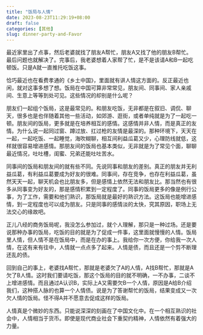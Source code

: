 ```yaml
---
title: "饭局与人情"
date: 2023-08-23T11:29:19+08:00
draft: false
categories: [其他]
slug: dinner-party-and-Favor
---
```


最近家里出了点事，然后老婆就找了朋友A帮忙，朋友A又找了他的朋友B帮忙。最后问题也就解决了。完事后，我老婆想着人家帮了忙，是不是该请A和B一起吃顿饭。只是A就一直推托吃饭这事。

恰巧最近也在看费孝通的《乡土中国》，里面就有讲人情这方面的。反正最近也闲，就对这事多想了想。饭局在中国可算非常常见，朋友间、同事间、家人亲戚间、生意上等等到处可见。这些情况的却别是什么呢？

朋友们一起组个饭局，这是最常见的。和朋友吃饭，无非都是在叙旧、调侃、聊天，很多也是也伴随着其他一些活动，如郊游、逛街，或者单纯就是为了一起吃一顿。朋友间的饭局，更多就是在培养相互的感情。这感情并非人情，而是真正的友情。为什么说一起同过窗、蹲过放、扛过枪的友情是最深的。那种环境下，天天在一起，一起吃饭、一起睡觉，海吹糊聊，相互间利益瓜葛又少，心理防线就低，这样就很容易增进感情。那朋友间的饭局也基本类似，无非就是为了常见个面，聊聊最近情况，吐吐槽，闺蜜、兄弟还能吐吐苦水。

同事间的饭局和朋友间的就有些不同。先说同事和朋友的差别。真正的朋友并无利益瓜葛，有利益瓜葛要成为好友的很难。同事间，存在竞争，也存在利益瓜葛，虽然天天一起，聊天机会也比朋友多，但是感情上依然无法和朋友比。那当然也有很多从同事变为好友的，那是感情积累到一定程度了。同事的饭局更多的像是例行公事，为了工作，需要和他们熟识，那饭局就是最好的熟识方法。这饭局也能增进感情，到一定程度也可以成为朋友。只是同事的感情淡的太快，究其原因，职场上无法交心的缘故吧。

正儿八经的商务饭局呢，我没怎么参加过，就个人理解，那只是一种过场。还是要说那种办事的饭局，吃饭的目的就是为了促成一件事，这里面就慢慢的人情。饭局里人情，但人情不是在饭局中，而是在办的事上。我给你一次方便，你给我一次人情，在这有来有往中，人情就一点点多了起来。人情是债，而且还是一个剪不断理还乱的债。

回到自己的事上，老婆找A帮忙，那就是老婆欠了A的人情，A找B帮忙，那就是A欠了B人情。这时我们要请吃饭，那这个饭局的目的就不明确，一不办事，二谈不上增进感情。而且通过A认识B，实际上A又需要欠B一个人情，原因是A给B介绍我们，这种搭人脉的也算一个人情债。说是为了答谢帮忙的饭局，结果变成又一次欠人情的饭局。怪不得A并不愿意去促成这样的饭局。

人情真是个微妙的东西。只能说深深的刻画在了中国文化中。在一个相互熟识的社会中，人情相当于货币。即使是现代商业社会下重契约精神，人情依然有着强大的力量。